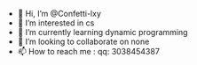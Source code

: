 - 👋 Hi, I’m @Confetti-lxy
- 👀 I’m interested in cs
- 🌱 I’m currently learning dynamic programming
- 💞️ I’m looking to collaborate on none
- 📫 How to reach me : qq: 3038454387

<!---
Confetti-lxy/Confetti-lxy is a ✨ special ✨ repository because its `README.md` (this file) appears on your GitHub profile.
You can click the Preview link to take a look at your changes.
--->
